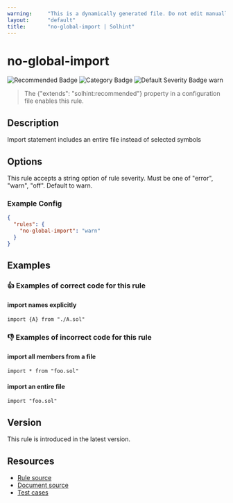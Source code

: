 ```yaml
---
warning:     "This is a dynamically generated file. Do not edit manually."
layout:      "default"
title:       "no-global-import | Solhint"
---
```


# no-global-import
![Recommended Badge](https://img.shields.io/badge/-Recommended-brightgreen)
![Category Badge](https://img.shields.io/badge/-Best%20Practise%20Rules-informational)
![Default Severity Badge warn](https://img.shields.io/badge/Default%20Severity-warn-yellow)
> The {"extends": "solhint:recommended"} property in a configuration file enables this rule.


## Description
Import statement includes an entire file instead of selected symbols

## Options
This rule accepts a string option of rule severity. Must be one of "error", "warn", "off". Default to warn.

### Example Config
```json
{
  "rules": {
    "no-global-import": "warn"
  }
}
```


## Examples
### 👍 Examples of **correct** code for this rule

#### import names explicitly

```solidity
import {A} from "./A.sol"
```

### 👎 Examples of **incorrect** code for this rule

#### import all members from a file

```solidity
import * from "foo.sol"
```

#### import an entire file

```solidity
import "foo.sol"
```

## Version
This rule is introduced in the latest version.

## Resources
- [Rule source](https://github.com/protofire/solhint/tree/master/lib/rules/best-practises/no-global-import.js)
- [Document source](https://github.com/protofire/solhint/tree/master/docs/rules/best-practises/no-global-import.md)
- [Test cases](https://github.com/protofire/solhint/tree/master/test/rules/best-practises/no-global-import.js)

